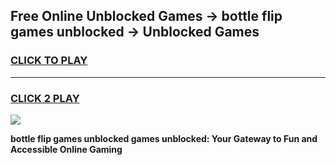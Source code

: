 
## Free Online Unblocked Games → bottle flip games unblocked → Unblocked Games
<h3>
<a href="https://premium.freeplayer.one?title=bottle_flip_games_unblocked&ref=21F">CLICK TO PLAY</a></h3>
<hr>

<h3>
<a href="https://premium.freeplayer.one?title=bottle_flip_games_unblocked&ref=21F">CLICK 2 PLAY</a>
  
</h3>

<a href="https://premium.freeplayer.one?title=bottle_flip_games_unblocked&ref=21F/"><img src="https://clearcache.store/games.png"></a>


**bottle flip games unblocked games unblocked: Your Gateway to Fun and Accessible Online Gaming**
